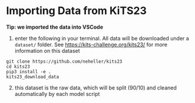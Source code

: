 # Importing Data from KiTS23

**Tip: we imported the data into VSCode**

1. enter the following in your terminal. All data will be downloaded under a ```dataset/``` folder. See https://kits-challenge.org/kits23/ for more information on this dataset
```
git clone https://github.com/neheller/kits23
cd kits23
pip3 install -e .
kits23_download_data
```
2. this dataset is the raw data, which will be split (90/10) and cleaned automatically by each model script

